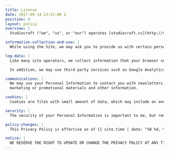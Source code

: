 ```yaml
---
title: License
date: 2017-09-14 23:57:00 Z
position: 6
layout: policy
overview: |
  Studiocraft ("we", "us", or "our") operates [studiocraft.cc](http://studiocraft.cc/ "Studiocraft") (the "Site"). This page informs you of my policies regarding the collection, use and disclosure of Personal Information we receive from users of the Site.

information-collection-and-use: |
  While using the Site, we may ask you to provide us with certain personally identifiable information that can be used to contact or identify you. Personally identifiable information may include, but is not limited to your name, email, or phone number ("Personal Information").

log-data: |
  Like many site operators, we collect information that your browser sends whenever you visit the Site ("Log Data"). This Log Data may include information such as your computer's Internet Protocol ("IP") address, browser type, browser version, the pages of our Site that you visit, the time and date of your visit, the time spent on those pages and other statistics.

  In addition, we may use third party services such as Google Analytics that collect, monitor and analyze this Log Data.

communications: |
  We may use your Personal Information to contact you with newsletters,
  marketing or promotional materials and other information.

cookies: |
  Cookies are files with small amount of data, which may include an anonymous unique identifier. Cookies are sent to your browser from a web site and stored on your computer''s hard drive. Like many sites, we use "cookies" to collect information. You can instruct your browser to refuse all cookies or to indicate when a cookie is being sent. If you do not accept cookies, you will still be able to use all portions of the Site.

security: |
  The security of your Personal Information is important to me, but remember that no method of transmission over the Internet, or method of electronic storage, is 100% secure. While we strive to use commercially acceptable means to protect your Personal Information, we cannot guarantee its absolute security.

policy-changes: |
  This Privacy Policy is effective as of {{ site.time | date: "%B %d, %Y" }} and will remain in effect except with respect to any changes in its provisions in the future, which will be in effect immediately after being posted on this page.

notice: |
  WE RESERVE THE RIGHT TO UPDATE OR CHANGE THE PRIVACY POLICY AT ANY TIME AND YOU SHOULD CHECK THIS PRIVACY POLICY PERIODICALLY. YOUR CONTINUED USE OF THE SERVICE AFTER I POST ANY MODIFICATIONS TO THE PRIVACY POLICY ON THIS PAGE WILL CONSTITUTE YOUR ACKNOWLEDGMENT OF THE MODIFICATIONS AND YOUR CONSENT TO ABIDE AND BE BOUND BY THE MODIFIED PRIVACY POLICY. IF I MAKE ANY MATERIAL CHANGES TO THIS PRIVACY POLICY, I WILL NOTIFY YOU EITHER THROUGH THE EMAIL ADDRESS YOU HAVE PROVIDED ME, OR BY PLACING A PROMINENT NOTICE ON THE WEBSITE.
---
```

